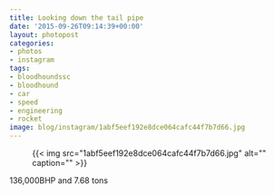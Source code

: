 ```yaml
---
title: Looking down the tail pipe
date: '2015-09-26T09:14:39+00:00'
layout: photopost
categories:
- photos
- instagram
tags:
- bloodhoundssc
- bloodhound
- car
- speed
- engineering
- rocket
image: blog/instagram/1abf5eef192e8dce064cafc44f7b7d66.jpg
---
```


<figure class="photo photo--square">
  {{< img src="1abf5eef192e8dce064cafc44f7b7d66.jpg" alt="" caption="" >}}

</figure>

136,000BHP and 7.68 tons

